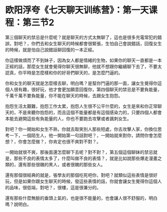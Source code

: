 # 欧阳浮夸《七天聊天训练营》：第一天课程：第三节2

第三個聊天的禁忌是什麼呢？就是聊天的方式太無聊了，這也是很多充電常犯的錯誤，對吧？，你們去和女生聊天的時候都會很緊張，生怕自己會說錯話，回復女生的時候，就是怕自己說錯話聊回復的一本正經。

你這樣做煩而了不到妹子，因為女人都是情緒的生物，如果你的聊天一直都是一本正經的話，那麼女生就會覺得你聊天很無聊，他就不想跟你繼續聊下去了，不要太認真，你平時是怎麼樣和你的好哥們聊天的，是怎麼鬥逼的。

你和女生的聊天就是怎麼樣去聊，明白嗎？是幫你鬥逼的那一面，讓女生覺得你這個人很有趣，很好玩，他才會更加願意回復你，第四個聊天的禁忌是不要負能量，千萬千萬不要負能量，你不能在聊天的時候，去跟女生抱怨。

抱怨生活太艱難，抱怨工作太累，抱怨人生很不公平什麼的，女生是來和你正常聊天的，不是來聽你抱怨的，而且這個不能量都是有這個感染力的，只要四個人都會本能去避開這些有負能量的人，你也不要跑去攻擊或者諷刺女生。

對吧？你一開始和女生不熟，你就去取笑別人那些短處，你去攻擊人家，你換位思考一下，一個陌生人，他一開始第一句話對吧？，一開始就來對你，請問你會怎麼想？，你會怎麼做？，你肯定也很不爽對不對？。

一開始就很不爽，那後面還怎麼聊下去呢？對不對？，第五個這個聊妹的禁忌就是，那些不良的表情太多了，什麼叫做不良的表情？，就是比如說那些爆走漫畫之類的，還有那些很醜的黑人，或者很醜的那些女人。

還有那個很經典的就是，張學友的那個吃死吧你，對吧？就類似這些表情是很好玩，但是如果你跟女生聊天的時候，發這些表情的話，你就會讓女生覺得你這個人的品味，很低端，對吧？，很樓，這是很兼分的。

還有那些什麼無臉的垂頭上氣的，也是很不能量的，也會讓人很不舒服的，明白嗎？說明白。